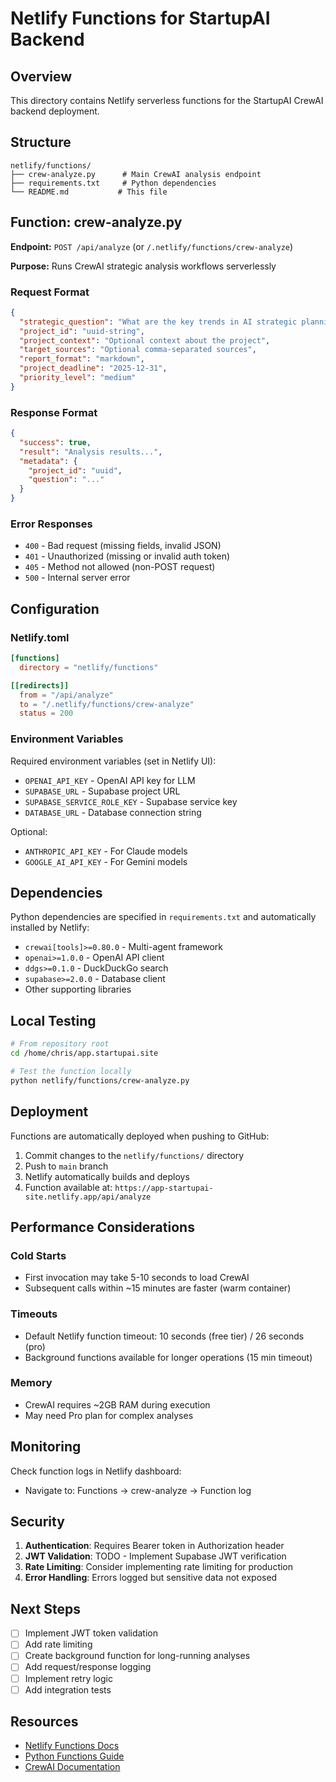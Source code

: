 # Netlify Functions for StartupAI Backend

## Overview

This directory contains Netlify serverless functions for the StartupAI CrewAI backend deployment.

## Structure

```
netlify/functions/
├── crew-analyze.py      # Main CrewAI analysis endpoint
├── requirements.txt     # Python dependencies
└── README.md           # This file
```

## Function: crew-analyze.py

**Endpoint:** `POST /api/analyze` (or `/.netlify/functions/crew-analyze`)

**Purpose:** Runs CrewAI strategic analysis workflows serverlessly

### Request Format

```json
{
  "strategic_question": "What are the key trends in AI strategic planning?",
  "project_id": "uuid-string",
  "project_context": "Optional context about the project",
  "target_sources": "Optional comma-separated sources",
  "report_format": "markdown",
  "project_deadline": "2025-12-31",
  "priority_level": "medium"
}
```

### Response Format

```json
{
  "success": true,
  "result": "Analysis results...",
  "metadata": {
    "project_id": "uuid",
    "question": "..."
  }
}
```

### Error Responses

- `400` - Bad request (missing fields, invalid JSON)
- `401` - Unauthorized (missing or invalid auth token)
- `405` - Method not allowed (non-POST request)
- `500` - Internal server error

## Configuration

### Netlify.toml

```toml
[functions]
  directory = "netlify/functions"

[[redirects]]
  from = "/api/analyze"
  to = "/.netlify/functions/crew-analyze"
  status = 200
```

### Environment Variables

Required environment variables (set in Netlify UI):
- `OPENAI_API_KEY` - OpenAI API key for LLM
- `SUPABASE_URL` - Supabase project URL
- `SUPABASE_SERVICE_ROLE_KEY` - Supabase service key
- `DATABASE_URL` - Database connection string

Optional:
- `ANTHROPIC_API_KEY` - For Claude models
- `GOOGLE_AI_API_KEY` - For Gemini models

## Dependencies

Python dependencies are specified in `requirements.txt` and automatically installed by Netlify:

- `crewai[tools]>=0.80.0` - Multi-agent framework
- `openai>=1.0.0` - OpenAI API client
- `ddgs>=0.1.0` - DuckDuckGo search
- `supabase>=2.0.0` - Database client
- Other supporting libraries

## Local Testing

```bash
# From repository root
cd /home/chris/app.startupai.site

# Test the function locally
python netlify/functions/crew-analyze.py
```

## Deployment

Functions are automatically deployed when pushing to GitHub:

1. Commit changes to the `netlify/functions/` directory
2. Push to `main` branch
3. Netlify automatically builds and deploys
4. Function available at: `https://app-startupai-site.netlify.app/api/analyze`

## Performance Considerations

### Cold Starts
- First invocation may take 5-10 seconds to load CrewAI
- Subsequent calls within ~15 minutes are faster (warm container)

### Timeouts
- Default Netlify function timeout: 10 seconds (free tier) / 26 seconds (pro)
- Background functions available for longer operations (15 min timeout)

### Memory
- CrewAI requires ~2GB RAM during execution
- May need Pro plan for complex analyses

## Monitoring

Check function logs in Netlify dashboard:
- Navigate to: Functions → crew-analyze → Function log

## Security

1. **Authentication**: Requires Bearer token in Authorization header
2. **JWT Validation**: TODO - Implement Supabase JWT verification
3. **Rate Limiting**: Consider implementing rate limiting for production
4. **Error Handling**: Errors logged but sensitive data not exposed

## Next Steps

- [ ] Implement JWT token validation
- [ ] Add rate limiting
- [ ] Create background function for long-running analyses
- [ ] Add request/response logging
- [ ] Implement retry logic
- [ ] Add integration tests

## Resources

- [Netlify Functions Docs](https://docs.netlify.com/functions/overview/)
- [Python Functions Guide](https://docs.netlify.com/functions/python/)
- [CrewAI Documentation](https://docs.crewai.com/)
